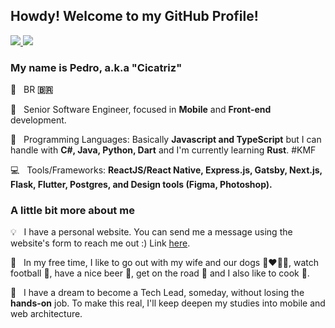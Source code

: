 ## Howdy! Welcome to my GitHub Profile!

<p align="left">
  <a href="mailto:pedrocmello.bsi@gmail.com" alt="Gmail " target="_blank" rel="noreferrer noopener">
    <img src="https://img.shields.io/badge/-Gmail-FF0000?style=flat-square&labelColor=FF0000&logo=gmail&logoColor=white&link=mailto:pedrocmello.bsi@gmail.com" />
  </a>

  <a href="https://www.linkedin.com/in/pedro-c-mello/" alt="Linkedin" target="_blank" rel="noreferrer noopener">
    <img src="https://img.shields.io/badge/-Linkedin-0e76a8?style=flat-square&logo=Linkedin&logoColor=white&link=https://www.linkedin.com/in/pedro-c-mello/" />
  </a>
</p>  

### My name is Pedro, a.k.a "Cicatriz"

<p align="left">
  📌 &nbsp; BR <strong>🇧🇷</strong>
</p>
<p align="left">
  💼 &nbsp; Senior Software Engineer, focused in <strong>Mobile</strong> and <strong>Front-end</strong> development.
</p>
<p align="left">
  🚀 &nbsp; Programming Languages: Basically <strong>Javascript and TypeScript</strong> but I can handle with <strong>C#, Java, Python, Dart</strong> and I'm currently learning <strong>Rust</strong>. #KMF
</p>
<p align="left">
  💻 &nbsp; Tools/Frameworks: <strong>ReactJS/React Native, Express.js, Gatsby, Next.js, Flask, Flutter, Postgres, and Design tools (Figma, Photoshop).</strong>
</p>


### A little bit more about me

<p align="left">
  💡 &nbsp; I have a personal website. You can send me a message using the website's form to reach me out :) Link <a href="https://cicatriz.dev" alt="personal web site" target="_blank" rel="noreferrer noopener">here</a>.
</p>
<p align="left">
  🍺 &nbsp; In my free time, I like to go out with my wife and our dogs 👩‍❤️‍👨🐶, watch football 🏈, have a nice beer 🍻, get on the road 🚗 and I also like to cook 🥣.
</p>
<p align="left">
  🧭 &nbsp; I have a dream to become a Tech Lead, someday, without losing the <strong>hands-on</strong> job. To make this real, I'll keep deepen my studies into mobile and web architecture.
</p>  
